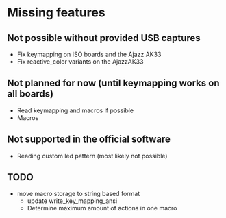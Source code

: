 # Missing features

## Not possible without provided USB captures
- Fix keymapping on ISO boards and the Ajazz AK33
- Fix reactive_color variants on the AjazzAK33

## Not planned for now (until keymapping works on all boards)
- Read keymapping and macros if possible
- Macros

## Not supported in the official software
- Reading custom led pattern (most likely not possible)

## TODO
- move macro storage to string based format
	- update write_key_mapping_ansi
	- Determine maximum amount of actions in one macro

